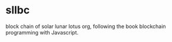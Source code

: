# sllbc
block chain of solar lunar lotus org, following the book blockchain programming with Javascript.
